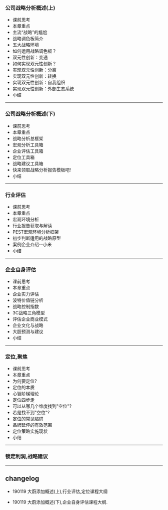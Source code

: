 ### 公司战略分析概述(上)
* 课前思考
* 本章重点
* 主流“战略”的尴尬
* 战略调色板简介
* 五大战略环境
* 如何运用战略调色板？
* 双元性创新：变通
* 如何实现双元性创新？
* 实现双元性创新：分离
* 实现双元性创新：转换
* 实现双元性创新：自我组织
* 实现双元性创新：外部生态系统
* 小结

---

### 公司战略分析概述(下)

* 课前思考
* 本章重点
* 战略分析总框架
* 宏观分析工具箱
* 企业评估工具箱
* 定位工具箱
* 战略建议工具箱
* 快来领取战略分析报告模板吧!
* 小结

---

### 行业评估

* 课前思考
* 本章重点
* 宏观环境分析
* 行业报告获取与解读
* PEST宏观环境分析框架
* 初步判断适用的战略原型
* 案例企业介绍--小米
* 小结


---

### 企业自身评估

* 课前思考
* 本章重点
* 企业实力评估
* 波特价值链分析
* 战略控制指数
* 3C战略三角模型
* 评估企业商业模式
* 企业文化与战略
* 大胆预测与建议
* 小结

---

### 定位,聚焦

* 课前思考
* 本章重点
* 为何要定位?
* 定位的本质
* 心智阶梯理论
* 定位四步走
* 可以从哪几个维度找到"空位"?
* 若是找不到"空位"?
* 定位的常见陷阱
* 品牌延伸的有效范围
* 定位策略实施现状
* 小结


---

### 锁定利润,战略建议




---
## changelog

- 190119 大蔚添加概述(上),行业评估,定位课程大纲

- 190119 大蔚添加概述(下),企业自身评估课程大纲.
